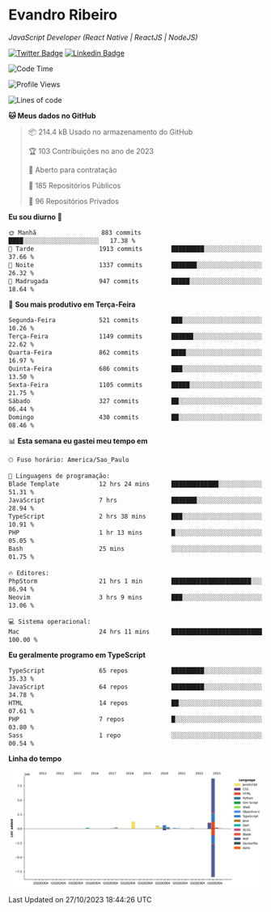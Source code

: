 # Evandro **Ribeiro**

*JavaScript Developer (React Native | ReactJS | NodeJS)*

[![Twitter Badge](https://img.shields.io/badge/-@ribeiroevandro-201B2D?style=flat-square&labelColor=201B2D&logo=twitter&logoColor=white&link=https://twitter.com/ribeiroevandro)](https://twitter.com/ribeiroevandro) 
[![Linkedin Badge](https://img.shields.io/badge/-Evandro%20Ribeiro-201B2D?style=flat-square&logo=Linkedin&logoColor=white&link=https://www.linkedin.com/in/ribeiroevandro)](https://www.linkedin.com/in/ribeiroevandro) 


<!--START_SECTION:waka-->
![Code Time](http://img.shields.io/badge/Code%20Time-3%2C495%20hrs%2013%20mins-blue)

![Profile Views](http://img.shields.io/badge/Visualizac%C3%B5es%20do%20perfil-25-blue)

![Lines of code](https://img.shields.io/badge/Desde%20o%20Hello%20World%20eu%20escrevi-13.3%20million%20linhas%20de%20c%C3%B3digo-blue)

**🐱 Meus dados no GitHub** 

> 📦 214.4 kB Usado no armazenamento do GitHub 
 > 
> 🏆 103 Contribuições no ano de 2023
 > 
> 💼 Aberto para contratação
 > 
> 📜 185 Repositórios Públicos 
 > 
> 🔑 96 Repositórios Privados 
 > 
**Eu sou diurno 🐤** 

```text
🌞 Manhã                  883 commits         ████░░░░░░░░░░░░░░░░░░░░░   17.38 % 
🌆 Tarde                  1913 commits        █████████░░░░░░░░░░░░░░░░   37.66 % 
🌃 Noite                  1337 commits        ███████░░░░░░░░░░░░░░░░░░   26.32 % 
🌙 Madrugada              947 commits         █████░░░░░░░░░░░░░░░░░░░░   18.64 % 
```
📅 **Sou mais produtivo em Terça-Feira** 

```text
Segunda-Feira            521 commits         ███░░░░░░░░░░░░░░░░░░░░░░   10.26 % 
Terça-Feira              1149 commits        ██████░░░░░░░░░░░░░░░░░░░   22.62 % 
Quarta-Feira             862 commits         ████░░░░░░░░░░░░░░░░░░░░░   16.97 % 
Quinta-Feira             686 commits         ███░░░░░░░░░░░░░░░░░░░░░░   13.50 % 
Sexta-Feira              1105 commits        █████░░░░░░░░░░░░░░░░░░░░   21.75 % 
Sábado                   327 commits         ██░░░░░░░░░░░░░░░░░░░░░░░   06.44 % 
Domingo                  430 commits         ██░░░░░░░░░░░░░░░░░░░░░░░   08.46 % 
```


📊 **Esta semana eu gastei meu tempo em** 

```text
🕑︎ Fuso horário: America/Sao_Paulo

💬 Linguagens de programação: 
Blade Template           12 hrs 24 mins      █████████████░░░░░░░░░░░░   51.31 % 
JavaScript               7 hrs               ███████░░░░░░░░░░░░░░░░░░   28.94 % 
TypeScript               2 hrs 38 mins       ███░░░░░░░░░░░░░░░░░░░░░░   10.91 % 
PHP                      1 hr 13 mins        █░░░░░░░░░░░░░░░░░░░░░░░░   05.05 % 
Bash                     25 mins             ░░░░░░░░░░░░░░░░░░░░░░░░░   01.75 % 

🔥 Editores: 
PhpStorm                 21 hrs 1 min        ██████████████████████░░░   86.94 % 
Neovim                   3 hrs 9 mins        ███░░░░░░░░░░░░░░░░░░░░░░   13.06 % 

💻 Sistema operacional: 
Mac                      24 hrs 11 mins      █████████████████████████   100.00 % 
```

**Eu geralmente programo em TypeScript** 

```text
TypeScript               65 repos            █████████░░░░░░░░░░░░░░░░   35.33 % 
JavaScript               64 repos            █████████░░░░░░░░░░░░░░░░   34.78 % 
HTML                     14 repos            ██░░░░░░░░░░░░░░░░░░░░░░░   07.61 % 
PHP                      7 repos             █░░░░░░░░░░░░░░░░░░░░░░░░   03.80 % 
Sass                     1 repo              ░░░░░░░░░░░░░░░░░░░░░░░░░   00.54 % 
```



**Linha do tempo**

![Lines of Code chart](https://raw.githubusercontent.com/ribeiroevandro/ribeiroevandro/main/assets/bar_graph.png)


 Last Updated on 27/10/2023 18:44:26 UTC
<!--END_SECTION:waka-->
